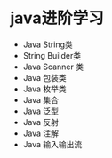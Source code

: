 # java进阶学习

- Java String类
- String Builder类
- Java Scanner 类
- Java 包装类
- Java 枚举类
- Java 集合
- Java 泛型
- Java 反射
- Java 注解
- Java 输入输出流

